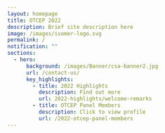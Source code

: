 ```yaml
---
layout: homepage
title: OTCEP 2022
description: Brief site description here
image: /images/isomer-logo.svg
permalink: /
notification: ""
sections:
  - hero:
      background: /images/Banner/csa-banner2.jpg
      url: /contact-us/
      key_highlights:
        - title: 2022 Highlights
          description: Find out more
          url: 2022-highlights/welcome-remarks
        - title: OTCEP Panel Members
          description: Click to view profile
          url: /2022-otcep-panel-members
---
```

